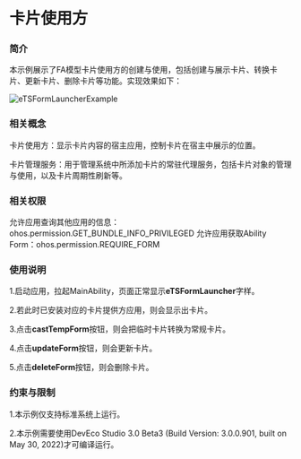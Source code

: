 # 卡片使用方

### 简介

本示例展示了FA模型卡片使用方的创建与使用，包括创建与展示卡片、转换卡片、更新卡片、删除卡片等功能。实现效果如下：

<img src="./screenshots/eTSFormLauncherExample.png" alt="eTSFormLauncherExample"/>

### 相关概念

卡片使用方：显示卡片内容的宿主应用，控制卡片在宿主中展示的位置。

卡片管理服务：用于管理系统中所添加卡片的常驻代理服务，包括卡片对象的管理与使用，以及卡片周期性刷新等。

### 相关权限

允许应用查询其他应用的信息：ohos.permission.GET_BUNDLE_INFO_PRIVILEGED
允许应用获取Ability Form：ohos.permission.REQUIRE_FORM

### 使用说明

1.启动应用，拉起MainAbility，页面正常显示**eTSFormLauncher**字样。

2.若此时已安装对应的卡片提供方应用，则会显示出卡片。

3.点击**castTempForm**按钮，则会把临时卡片转换为常规卡片。

4.点击**updateForm**按钮，则会更新卡片。

5.点击**deleteForm**按钮，则会删除卡片。

### 约束与限制

1.本示例仅支持标准系统上运行。

2.本示例需要使用DevEco Studio 3.0 Beta3 (Build Version: 3.0.0.901, built on May 30, 2022)才可编译运行。
